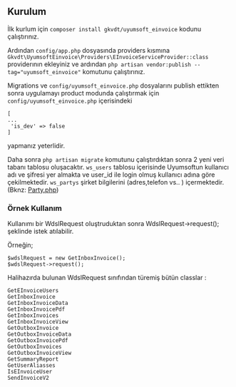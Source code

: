 ## Kurulum

İlk kurlum için `composer install gkvdt/uyumsoft_einvoice` kodunu çalıştırınız.

Ardından `config/app.php` dosyasında providers kısmına `Gkvdt\UyumsoftEinvoice\Providers\EInvoiceServiceProvider::class ` providerının ekleyiniz ve ardından `php artisan vendor:publish --tag="uyumsoft_einvoice"` komutunu çalıştırınız.

Migrations ve `config/uyumsoft_einvoice.php` dosyalarını publish ettikten sonra uygulamayı product modunda çalıştırmak için `config/uyumsoft_einvoice.php` içerisindeki

```
[
...
 'is_dev' => false
]
```

yapmanız yeterlidir.

Daha sonra `php artisan migrate` komutunu çalıştırdıktan sonra 2 yeni veri tabanı tablosu oluşacaktır. `ws_users` tablosu içerisinde Uyumsoftun kullanıcı adı ve şifresi yer almakta ve user_id ile login olmuş kullanıcı adına göre çekilmektedir. `ws_partys` şirket bilgilerini (adres,telefon vs.. ) içermektedir. (Bknz: [Party.php](https://github.com/gkvdt/uyumsoft-einvoice/blob/master/src/Entities/Party.php))


### Örnek Kullanım 

Kullanımı bir WdslRequest oluştruduktan sonra WdslRequest->request(); şeklinde istek atılabilir.

Örneğin;

```
$wdslRequest = new GetInboxInvoice();
$wdslRequest->request();
```

Halihazırda bulunan WdslRequest sınıfından türemiş bütün classlar :

```
GetEInvoiceUsers
GetInboxInvoice
GetInboxInvoiceData
GetInboxInvoicePdf
GetInboxInvoices
GetInboxInvoiceView
GetOutboxInvoice
GetOutboxInvoiceData
GetOutboxInvoicePdf
GetOutboxInvoices
GetOutboxInvoiceView
GetSummaryReport
GetUserAliasses
IsEInvoiceUser
SendInvoiceV2

```

